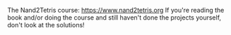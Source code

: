 The Nand2Tetris course: https://www.nand2tetris.org
If you're reading the book and/or doing the course and still haven't done the projects yourself, don't look at the solutions!

